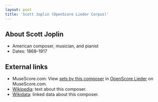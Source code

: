 ```yaml
---
layout: post
title: 'Scott Joplin (OpenScore Lieder Corpus)'
---
```


## About Scott Joplin

- American composer, musician, and pianist
- Dates: 1868–1917

## External links

- MuseScore.com: View [sets by this composer] in [OpenScore Lieder] on MuseScore.com.
- [Wikipedia]: text about this composer.
- [Wikidata]: linked data about this composer.

[Wikipedia]: https://en.wikipedia.org/wiki/Scott_Joplin
[Wikidata]: https://www.wikidata.org/wiki/Q191499
[sets by this composer]: https://musescore.com/openscore-lieder-corpus/sets?order=title&text=Joplin,+Scott
[OpenScore Lieder]: https://musescore.com/openscore-lieder-corpus

